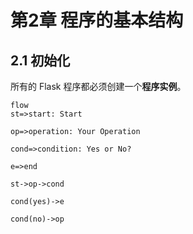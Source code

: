 # 第2章 程序的基本结构

## 2.1 初始化

所有的 Flask 程序都必须创建一个**程序实例**。

```
flow
st=>start: Start

op=>operation: Your Operation

cond=>condition: Yes or No?

e=>end

st->op->cond

cond(yes)->e

cond(no)->op
```